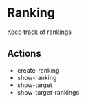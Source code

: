 # Ranking

Keep track of rankings

## Actions

- create-ranking
- show-ranking
- show-target
- show-target-rankings
